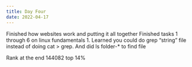 ```yaml
---
title: Day Four
date: 2022-04-17
---
```


Finished how websites work and putting it all together
Finished tasks 1 through 6 on linux fundamentals 1. Learned you could do grep “string” file instead of doing cat > grep. And did ls folder-* to find file

Rank at the end 144082 top 14%